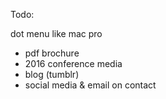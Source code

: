 

Todo:

dot menu like mac pro

* pdf brochure
* 2016 conference media
* blog (tumblr)
* social media & email on contact

